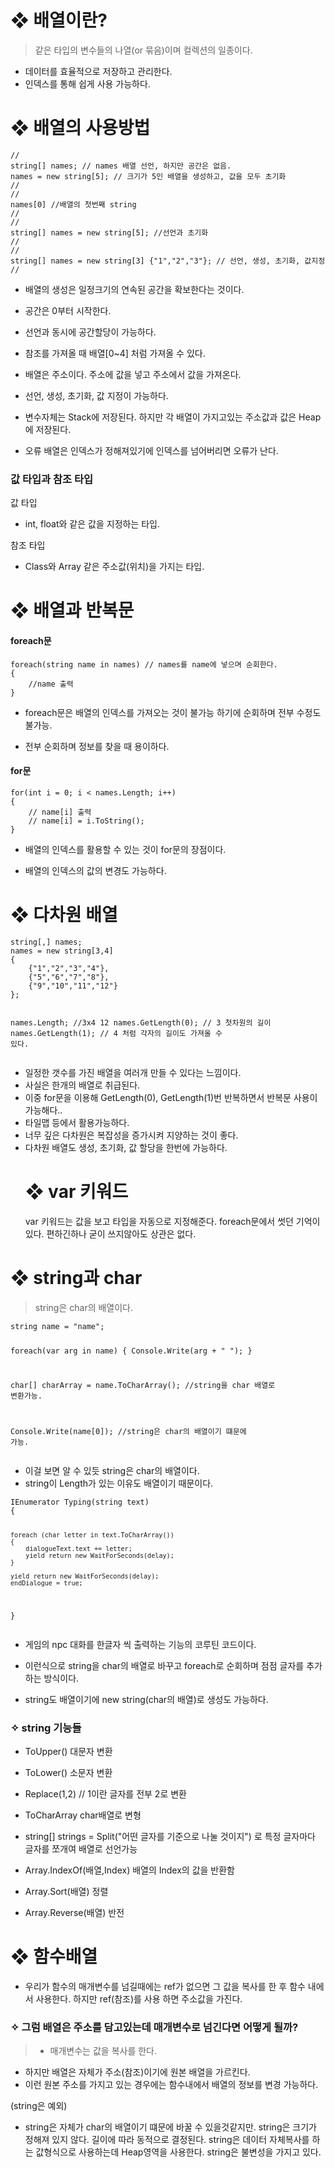 <h1 id="❖-배열이란">❖ 배열이란?</h1>
<blockquote>
<p>같은 타입의 변수들의 나열(or 묶음)이며 컬렉션의 일종이다.</p>
</blockquote>
<ul>
<li>데이터를 효율적으로 저장하고 관리한다.</li>
<li>인덱스를 통해 쉽게 사용 가능하다.</li>
</ul>
<h1 id="❖-배열의-사용방법">❖ 배열의 사용방법</h1>
<pre><code class="language-cs">//
string[] names; // names 배열 선언, 하지만 공간은 없음.
names = new string[5]; // 크기가 5인 배열을 생성하고, 값을 모두 초기화
//
//
names[0] //배열의 첫번째 string
//
//
string[] names = new string[5]; //선언과 초기화
//
//
string[] names = new string[3] {&quot;1&quot;,&quot;2&quot;,&quot;3&quot;}; // 선언, 생성, 초기화, 값지정
//</code></pre>
<ul>
<li><p>배열의 생성은 일정크기의 연속된 공간을 확보한다는 것이다.</p>
</li>
<li><p>공간은 0부터 시작한다.</p>
</li>
<li><p>선언과 동시에 공간할당이 가능하다.</p>
</li>
<li><p>참조를 가져올 때 배열[0~4] 처럼 가져올 수 있다.</p>
</li>
<li><p>배열은 주소이다. 주소에 값을 넣고 주소에서 값을 가져온다.</p>
</li>
<li><p>선언, 생성, 초기화, 값 지정이 가능하다.</p>
</li>
</ul>
<ul>
<li><p>변수자체는 Stack에 저장된다.
하지만 각 배열이 가지고있는 주소값과 값은 Heap에 저장된다.</p>
</li>
<li><p>오류
배열은 인덱스가 정해져있기에 인덱스를 넘어버리면 오류가 난다.</p>
</li>
</ul>
<h3 id="값-타입과-참조-타입">값 타입과 참조 타입</h3>
<p>값 타입</p>
<ul>
<li>int, float와 같은 값을 지정하는 타입.</li>
</ul>
<p>참조 타입</p>
<ul>
<li>Class와 Array 같은 주소값(위치)을 가지는 타입.</li>
</ul>
<h1 id="❖-배열과-반복문">❖ 배열과 반복문</h1>
<h4 id="foreach문">foreach문</h4>
<pre><code class="language-cs">foreach(string name in names) // names를 name에 넣으며 순회한다.
{
    //name 출력
}</code></pre>
<ul>
<li><p>foreach문은 배열의 인덱스를 가져오는 것이 불가능 하기에 순회하며 전부 수정도 불가능.</p>
</li>
<li><p>전부 순회하며 정보를 찾을 때 용이하다.</p>
</li>
</ul>
<h4 id="for문">for문</h4>
<pre><code class="language-cs">for(int i = 0; i &lt; names.Length; i++)
{
    // name[i] 출력
    // name[i] = i.ToString();
}</code></pre>
<ul>
<li><p>배열의 인덱스를 활용할 수 있는 것이 for문의 장점이다.</p>
</li>
<li><p>배열의 인덱스의 값의 변경도 가능하다.</p>
</li>
</ul>
<h1 id="❖-다차원-배열">❖ 다차원 배열</h1>
<pre><code class="language-cs">string[,] names;
names = new string[3,4]
{
    {&quot;1&quot;,&quot;2&quot;,&quot;3&quot;,&quot;4&quot;},
    {&quot;5&quot;,&quot;6&quot;,&quot;7&quot;,&quot;8&quot;},
    {&quot;9&quot;,&quot;10&quot;,&quot;11&quot;,&quot;12&quot;}
};

names.Length; //3x4 12
names.GetLength(0); // 3 첫차원의 길이
names.GetLength(1); // 4 처럼 각자의 길이도 가져올 수 있다.</code></pre>
<ul>
<li>일정한 갯수를 가진 배열을 여러개 만들 수 있다는 느낌이다.</li>
<li>사실은 한개의 배열로 취급된다.</li>
<li>이중 for문을 이용해 GetLength(0), GetLength(1)번 반복하면서 반복문 사용이 가능해다..</li>
<li>타일맵 등에서 활용가능하다.</li>
<li>너무 깊은 다차원은 복잡성을 증가시켜 지양하는 것이 좋다.</li>
<li>다차원 배열도 생성, 초기화, 값 할당을 한번에 가능하다.<h1 id="❖-var-키워드">❖ var 키워드</h1>
var 키워드는 값을 보고 타입을 자동으로 지정해준다. 
foreach문에서 썻던 기억이 있다. 편하긴하나 굳이 쓰지않아도 상관은 없다.</li>
</ul>
<h1 id="❖-string과-char">❖ string과 char</h1>
<blockquote>
<p>string은 char의 배열이다.</p>
</blockquote>
<pre><code class="language-cs">string name = &quot;name&quot;;

foreach(var arg in name)
{
    Console.Write(arg + &quot; &quot;);
}

char[] charArray = name.ToCharArray(); //string을 char 배열로 변환가능.

Console.Write(name[0]); //string은 char의 배열이기 떄문에 가능.</code></pre>
<ul>
<li>이걸 보면 알 수 있듯 string은 char의 배열이다.</li>
<li>string이 Length가 있는 이유도 배열이기 때문이다.</li>
</ul>
<pre><code class="language-cs">IEnumerator Typing(string text)
{

    foreach (char letter in text.ToCharArray())
    {
        dialogueText.text += letter;
        yield return new WaitForSeconds(delay);
    }

    yield return new WaitForSeconds(delay);
    endDialogue = true;
}</code></pre>
<ul>
<li><p>게임의 npc 대화를 한글자 씩 출력하는 기능의 코루틴 코드이다.</p>
</li>
<li><p>이런식으로 string을 char의 배열로 바꾸고 foreach로 순회하며 점점 글자를 추가하는 방식이다.</p>
</li>
<li><p>string도 배열이기에 new string(char의 배열)로 생성도 가능하다.</p>
</li>
</ul>
<h3 id="✧-string-기능들">✧ string 기능들</h3>
<ul>
<li><p>ToUpper() 대문자 변환</p>
</li>
<li><p>ToLower() 소문자 변환</p>
</li>
<li><p>Replace(1,2) // 1이란 글자를 전부 2로 변환</p>
</li>
<li><p>ToCharArray char배열로 변형</p>
</li>
<li><p>string[] strings = Split(&quot;어떤 글자를 기준으로 나눌 것이지&quot;) 로 특정 글자마다 글자를 쪼개여 배열로 선언가능</p>
</li>
<li><p>Array.IndexOf(배열,Index) 배열의 Index의 값을 반환함</p>
</li>
<li><p>Array.Sort(배열) 정렬</p>
</li>
<li><p>Array.Reverse(배열) 반전</p>
</li>
</ul>
<h1 id="❖-함수배열">❖ 함수배열</h1>
<ul>
<li>우리가 함수의 매개변수를 넘길때에는 ref가 없으면 그 값을 복사를 한 후 함수 내에서 사용한다.
하지만 ref(참조)를 사용 하면 주소값을 가진다.</li>
</ul>
<h3 id="✧-그럼-배열은-주소를-담고있는데-매개변수로-넘긴다면-어떻게-될까">✧ 그럼 배열은 주소를 담고있는데 매개변수로 넘긴다면 어떻게 될까?</h3>
<blockquote>
<ul>
<li>매개변수는 값을 복사를 한다.</li>
</ul>
</blockquote>
<ul>
<li>하지만 배열은 자체가 주소(참조)이기에 원본 배열을 가르킨다.</li>
<li>이런 원본 주소를 가지고 있는 경우에는 함수내에서 배열의 정보를 변경 가능하다.</li>
</ul>
<p>(string은 예외)</p>
<ul>
<li>string은 자체가 char의 배열이기 떄문에 바꿀 수 있을것같지만.
string은 크기가 정해져 있지 않다. 길이에 따라 동적으로 결정된다.
string은 데이터 자체복사를 하는 값형식으로 사용하는데 Heap영역을 사용한다.
string은 불변성을 가지고 있다.</li>
</ul>